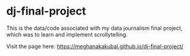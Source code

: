 # dj-final-project
This is the data/code associated with my data journalism final project, which was to learn and implement scrollytelling.

Visit the page here: https://meghanakakubal.github.io/dj-final-project/
